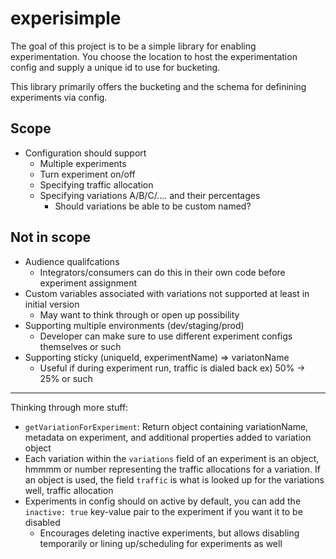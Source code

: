 # experisimple
The goal of this project is to be a simple library for enabling experimentation.
You choose the location to host the experimentation config and supply a unique id to use for bucketing.

This library primarily offers the bucketing and the schema for definining experiments via config.

## Scope
- Configuration should support
    - Multiple experiments
    - Turn experiment on/off
    - Specifying traffic allocation
    - Specifying variations A/B/C/.... and their percentages
        - Should variations be able to be custom named?

## Not in scope
- Audience qualifcations
    - Integrators/consumers can do this in their own code before experiment assignment
- Custom variables associated with variations not supported at least in initial version
    - May want to think through or open up possibility
- Supporting multiple environments (dev/staging/prod)
    - Developer can make sure to use different experiment configs themselves or such
- Supporting sticky (uniqueId, experimentName) => variatonName
    - Useful if during experiment run, traffic is dialed back ex) 50% -> 25% or such

---
Thinking through more stuff:
- `getVariationForExperiment`: Return object containing variationName, metadata on experiment, and additional properties added to variation object
- Each variation within the `variations` field of an experiment is an object, hmmmm or number representing the traffic allocations for a variation. If an object is used, the field `traffic` is what is looked up for the variations well, traffic allocation
- Experiments in config should on active by default, you can add the `inactive: true` key-value pair to the experiment if you want it to be disabled
    - Encourages deleting inactive experiments, but allows disabling temporarily or lining up/scheduling for experiments as well